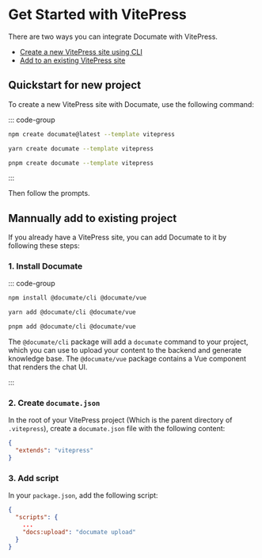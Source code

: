 # Get Started with VitePress

There are two ways you can integrate Documate with VitePress.

- [Create a new VitePress site using CLI](#quickstart-for-new-project)
- [Add to an existing VitePress site](#mannually-add-to-existing-project)

## Quickstart for new project

To create a new VitePress site with Documate, use the following command:

::: code-group

```bash [npm]
npm create documate@latest --template vitepress
```

```bash [yarn]
yarn create documate --template vitepress
```

```bash [pnpm]
pnpm create documate --template vitepress
```

:::

Then follow the prompts.

## Mannually add to existing project

If you already have a VitePress site, you can add Documate to it by following these steps:

### 1. Install Documate

::: code-group

```bash [npm]
npm install @documate/cli @documate/vue
```

```bash [yarn]
yarn add @documate/cli @documate/vue
```

```bash [pnpm]
pnpm add @documate/cli @documate/vue
```

The `@documate/cli` package will add a `documate` command to your project, which you can use to upload your content to the backend and generate knowledge base. The `@documate/vue` package contains a Vue component that renders the chat UI.

:::

### 2. Create `documate.json`

In the root of your VitePress project (Which is the parent directory of `.vitepress`), create a `documate.json` file with the following content:

```json
{
  "extends": "vitepress"
}
```

### 3. Add script

In your `package.json`, add the following script:

```json
{
  "scripts": {
    ...
    "docs:upload": "documate upload"
  }
}
```
